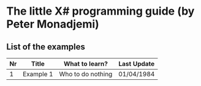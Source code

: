 ﻿# The little X# programming guide (by Peter Monadjemi)

## List of the examples

Nr | Title | What to learn? | Last Update
--- | --- | --- | ---
1 | Example 1 | Who to do nothing | 01/04/1984
